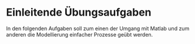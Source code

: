 # Einleitende Übungsaufgaben

In den folgenden Aufgaben soll zum einen der Umgang mit Matlab und zum anderen die Modellierung einfacher Prozesse geübt werden.
